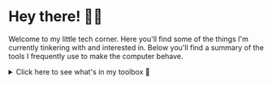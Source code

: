 # Hey there! 👋🏽

<div align="">
  <p>
 Welcome to my little tech corner. Here you'll find some of the things I'm currently tinkering with and interested in. Below you'll find a summary of the tools I frequently use to make the computer behave.
  </p>

  <details>
    <summary>Click here to see what's in my toolbox 🧰</summary>

  <h4> Front end developpement 🚀 </h4>
  <img src ="https://img.shields.io/static/v1?label=&message=Typescript&style=flat-square&logo=typescript&color=1D1F21&" />
  <img src ="https://img.shields.io/static/v1?label=&message=Javascript&style=flat-square&logo=javascript&color=1D1F21&" />
  <img src ="https://img.shields.io/static/v1?label=&message=Vue.JS&style=flat-square&logo=Vue.js&color=1D1F21&" />
  <img src ="https://img.shields.io/static/v1?label=&message=React&style=flat-square&logo=React&color=1D1F21&" />
  <img src ="https://img.shields.io/static/v1?label=&message=Tailwind&style=flat-square&logo=TailwindCSS&color=1D1F21&" />
  <img src ="https://img.shields.io/static/v1?label=&message=Sass&style=flat-square&logo=Sass&color=1D1F21&" />
  <img src ="https://img.shields.io/static/v1?label=&message=Html5&style=flat-square&logo=Html5&color=1D1F21&" />
  <img src ="https://img.shields.io/static/v1?label=&message=CSS3&style=flat-square&logo=CSS3&color=1D1F21&" />

  <h4>Back end developpement 💾</h4>

  <img src="https://img.shields.io/static/v1?label=&message=PostgreSQL&style=flat-square&logo=PostgreSQL&color=1D1F21&" />
  <img src="https://img.shields.io/static/v1?label=&message=MySQL&style=flat-square&logo=MySQL&color=1D1F21&" />
  <img src="https://img.shields.io/static/v1?label=&message=Redis&style=flat-square&logo=Redis&color=1D1F21&" />
  <img src="https://img.shields.io/static/v1?label=&message=Rust&style=flat-square&logo=Rust&color=1D1F21&" />
  <img src="https://img.shields.io/static/v1?label=&message=Ruby&style=flat-square&logo=Ruby&color=1D1F21&" />

  <img src="https://img.shields.io/static/v1?label=&message=Rails&style=flat-square&logo=rubyonrails&color=1D1F21&" />

  <h4>Mobile developpement 📱</h4>
  
  
  <img src="https://img.shields.io/static/v1?label=&message=React&style=flat-square&logo=React&color=1D1F21&" />
  
  <img src="https://img.shields.io/static/v1?label=&message=iOS&style=flat-square&logo=apple&color=1D1F21&" />

  <h4> Hosting 💻</h4>
  <img src="https://img.shields.io/static/v1?label=&message=Netlify&style=flat-square&logo=Netlify&color=1D1F21&" />
  <img src="https://img.shields.io/static/v1?label=&message=AWS&style=flat-square&logo=AmazonAWS&color=1D1F21&" />

  <h2>&#x1f4c8; GitHub Stats</h2>
    
  <a href="https://github.com/fmendez">
    <img align="center" src="https://github-readme-stats.vercel.app/api/top-langs/?username=fmendez&&hide=html,makefile,c%2B%2B,c,vcl,groff,dockerfile,shell,objective-c&title_color=ffffff&text_color=c9cacc&icon_color=2bbc8a&bg_color=1d1f21&count_private=true&langs_count=3" />
  </a>
  &nbsp;&nbsp;
  <a href="https://github.com/fmendez">
    <img align="center" src="https://github-readme-stats.vercel.app/api?username=fmendez&show_icons=true&line_height=27&count_private=true&title_color=ffffff&text_color=c9cacc&icon_color=2bbc8a&bg_color=1d1f21" />
  </a>
  <br/><br/>
  <img src="https://activity-graph.herokuapp.com/graph?username=fmendez&theme=xcode" />
  </details>
</div>
